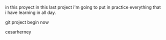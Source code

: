 in this proyect in this last project i'm going to put in practice everything that i have learning in all day.

git project begin now

cesarherney